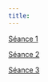 ```yaml
---
title:
---
```


[Séance 1](Séance_1.slides.html)  

[Séance 2](Séance_2.slides.html)

[Séance 3](Séance_3.slides.html)
